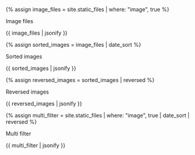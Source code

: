 {% assign image_files = site.static_files | where: "image", true %}
<p>Image files</p>
<p>{{ image_files | jsonify }}</p>

{% assign sorted_images = image_files | date_sort %}
<p>Sorted images</p>
<p>{{ sorted_images | jsonify }}</p>

{% assign reversed_images = sorted_images | reversed %}
<p>Reversed images</p>
<p>{{ reversed_images | jsonify }}</p>

{% assign multi_filter = site.static_files | where: "image", true | date_sort | reversed %}
<p>Multi filter</p>
<p>{{ multi_filter | jsonify }}</p>
